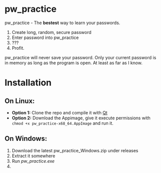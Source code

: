 # pw_practice
pw_practice - The **bestest** way to learn your passwords.

 1. Create long, random, secure password
 2. Enter password into pw_practice
 3. ???
 4. Profit.

pw_practice will never save your password. Only your current password is in memory as long as the program is open. At least as far as I know.

# Installation

## On Linux:
 - **Option 1:** Clone the repo and compile it with [Qt](https://www.qt.io/)
 - **Option 2:** Download the Appimage, give it execute permissions with `chmod +x pw_practice-x68_64.AppImage` and run it.

## On Windows:
 1. Download the latest pw_practice_Windows.zip under releases
 2. Extract it somewhere
 3. Run *pw_practice.exe*
 4. 
